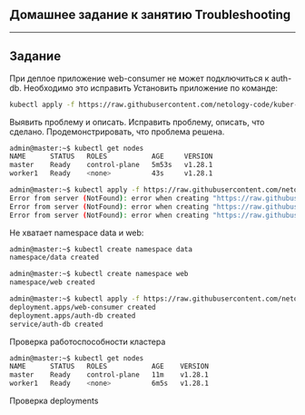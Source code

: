 ## Домашнее задание к занятию Troubleshooting
-----
## Задание
При деплое приложение web-consumer не может подключиться к auth-db. Необходимо это исправить
Установить приложение по команде:
```bash
kubectl apply -f https://raw.githubusercontent.com/netology-code/kuber-homeworks/main/3.5/files/task.yaml
```
Выявить проблему и описать.
Исправить проблему, описать, что сделано.
Продемонстрировать, что проблема решена.
```bash
admin@master:~$ kubectl get nodes
NAME      STATUS   ROLES           AGE     VERSION
master    Ready    control-plane   5m53s   v1.28.1
worker1   Ready    <none>          43s     v1.28.1
```
```bash
admin@master:~$ kubectl apply -f https://raw.githubusercontent.com/netology-code/kuber-homeworks/main/3.5/files/task.yaml
Error from server (NotFound): error when creating "https://raw.githubusercontent.com/netology-code/kuber-homeworks/main/3.5/files/task.yaml": namespaces "web" not found
Error from server (NotFound): error when creating "https://raw.githubusercontent.com/netology-code/kuber-homeworks/main/3.5/files/task.yaml": namespaces "data" not found
Error from server (NotFound): error when creating "https://raw.githubusercontent.com/netology-code/kuber-homeworks/main/3.5/files/task.yaml": namespaces "data" not found
```
Не хватает namespace data и web:
```bash
admin@master:~$ kubectl create namespace data
namespace/data created

admin@master:~$ kubectl create namespace web
namespace/web created

admin@master:~$ kubectl apply -f https://raw.githubusercontent.com/netology-code/kuber-homeworks/main/3.5/files/task.yaml
deployment.apps/web-consumer created
deployment.apps/auth-db created
service/auth-db created
```
Проверка работоспособности кластера
```bash
admin@master:~$ kubectl get nodes
NAME      STATUS   ROLES           AGE    VERSION
master    Ready    control-plane   11m    v1.28.1
worker1   Ready    <none>          6m5s   v1.28.1
```
Проверка deployments
